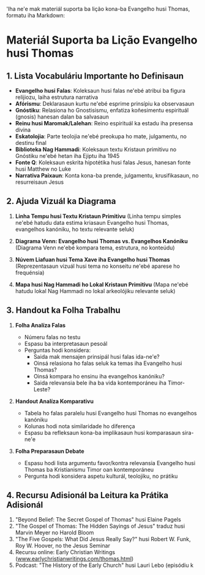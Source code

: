 'Iha ne'e mak materiál suporta ba lição kona-ba Evangelho husi Thomas, formatu iha Markdown:

# Materiál Suporta ba Lição Evangelho husi Thomas

## 1. Lista Vocabuláriu Importante ho Definisaun

- **Evangelho husi Falas**: Koleksaun husi falas ne'ebé atribui ba figura relijiozu, laiha estrutura narrativa
- **Afórismu**: Deklarasaun kurtu ne'ebé esprime prinsípiu ka observasaun
- **Gnóstiku**: Relasiona ho Gnostisismu, enfatiza koñesimentu espirituál (gnosis) hanesan dalan ba salvasaun
- **Reinu husi Maromak/Lalehan**: Reino espirituál ka estadu iha presensa divina
- **Eskatolojia**: Parte teolojia ne'ebé preokupa ho mate, julgamentu, no destinu final
- **Biblioteka Nag Hammadi**: Koleksaun textu Kristaun primitivu no Gnóstiku ne'ebé hetan iha Ejiptu iha 1945
- **Fonte Q**: Koleksaun eskrita hipotétika husi falas Jesus, hanesan fonte husi Matthew no Luke
- **Narrativa Paixaun**: Konta kona-ba prende, julgamentu, krusifikasaun, no resurreisaun Jesus

## 2. Ajuda Vizuál ka Diagrama

1. **Linha Tempu husi Textu Kristaun Primitivu**
   (Linha tempu simples ne'ebé hatudu data estima kriasaun Evangelho husi Thomas, evangelhos kanóniku, ho textu relevante seluk)

2. **Diagrama Venn: Evangelho husi Thomas vs. Evangelhos Kanóniku**
   (Diagrama Venn ne'ebé kompara tema, estrutura, no konteúdu)

3. **Núvem Liafuan husi Tema Xave iha Evangelho husi Thomas**
   (Reprezentasaun vizuál husi tema no konseitu ne'ebé aparese ho frequénsia)

4. **Mapa husi Nag Hammadi ho Lokal Kristaun Primitivu**
   (Mapa ne'ebé hatudu lokal Nag Hammadi no lokal arkeolójiku relevante seluk)

## 3. Handout ka Folha Trabalhu

1. **Folha Analíza Falas**
   - Númeru falas no testu
   - Espasu ba interpretasaun pesoál
   - Perguntas hodi konsidera:
     * Saida mak mensajen prinsipál husi falas ida-ne'e?
     * Oinsá relasiona ho falas seluk ka temas iha Evangelho husi Thomas?
     * Oinsá kompara ho ensinu iha evangelhos kanóniku?
     * Saida relevansia bele iha ba vida kontemporáneu iha Timor-Leste?

2. **Handout Analíza Komparativu**
   - Tabela ho falas paralelu husi Evangelho husi Thomas no evangelhos kanóniku
   - Kolunas hodi nota similaridade ho diferença
   - Espasu ba refleksaun kona-ba implikasaun husi komparasaun sira-ne'e

3. **Folha Preparasaun Debate**
   - Espasu hodi lista argumentu favor/kontra relevansia Evangelho husi Thomas ba Kristianismu Timor oan kontemporáneu
   - Pergunta hodi konsidera aspetu kulturál, teolojiku, no prátiku

## 4. Recursu Adisionál ba Leitura ka Prátika Adisionál

1. "Beyond Belief: The Secret Gospel of Thomas" husi Elaine Pagels
2. "The Gospel of Thomas: The Hidden Sayings of Jesus" traduz husi Marvin Meyer no Harold Bloom
3. "The Five Gospels: What Did Jesus Really Say?" husi Robert W. Funk, Roy W. Hoover, no the Jesus Seminar
4. Recursu online: Early Christian Writings (www.earlychristianwritings.com/thomas.html)
5. Podcast: "The History of the Early Church" husi Lauri Lebo (episódiu k